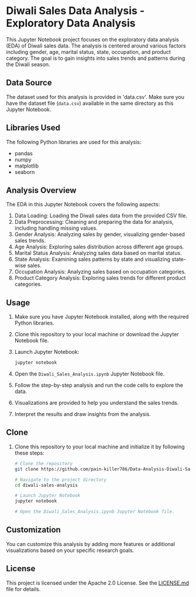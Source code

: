 
# Diwali Sales Data Analysis - Exploratory Data Analysis

This Jupyter Notebook project focuses on the exploratory data analysis (EDA) of Diwali sales data. The analysis is centered around various factors including gender, age, marital status, state, occupation, and product category. The goal is to gain insights into sales trends and patterns during the Diwali season.

## Data Source

The dataset used for this analysis is provided in 'data.csv'. Make sure you have the dataset file (`data.csv`) available in the same directory as this Jupyter Notebook.

## Libraries Used

The following Python libraries are used for this analysis:

- pandas
- numpy
- matplotlib
- seaborn

## Analysis Overview

The EDA in this Jupyter Notebook covers the following aspects:

1. Data Loading: Loading the Diwali sales data from the provided CSV file.
2. Data Preprocessing: Cleaning and preparing the data for analysis, including handling missing values.
3. Gender Analysis: Analyzing sales by gender, visualizing gender-based sales trends.
4. Age Analysis: Exploring sales distribution across different age groups.
5. Marital Status Analysis: Analyzing sales data based on marital status.
6. State Analysis: Examining sales patterns by state and visualizing state-wise sales.
7. Occupation Analysis: Analyzing sales based on occupation categories.
8. Product Category Analysis: Exploring sales trends for different product categories.

## Usage

1. Make sure you have Jupyter Notebook installed, along with the required Python libraries.
2. Clone this repository to your local machine or download the Jupyter Notebook file.
3. Launch Jupyter Notebook:

   ```bash
   jupyter notebook
   ```

4. Open the `Diwali_Sales_Analysis.ipynb` Jupyter Notebook file.
5. Follow the step-by-step analysis and run the code cells to explore the data.
6. Visualizations are provided to help you understand the sales trends.
7. Interpret the results and draw insights from the analysis.


## Clone

1. Clone this repository to your local machine and initialize it by following these steps:

   ```bash
   # Clone the repository
   git clone https://github.com/pain-killer786/Data-Analysis-Diwali-Sales.git

   # Navigate to the project directory
   cd diwali-sales-analysis

   # Launch Jupyter Notebook
   jupyter notebook

   # Open the Diwali_Sales_Analysis.ipynb Jupyter Notebook file.
## Customization

You can customize this analysis by adding more features or additional visualizations based on your specific research goals.

## License

This project is licensed under the Apache 2.0 License. See the [LICENSE.md](LICENSE.md) file for details.